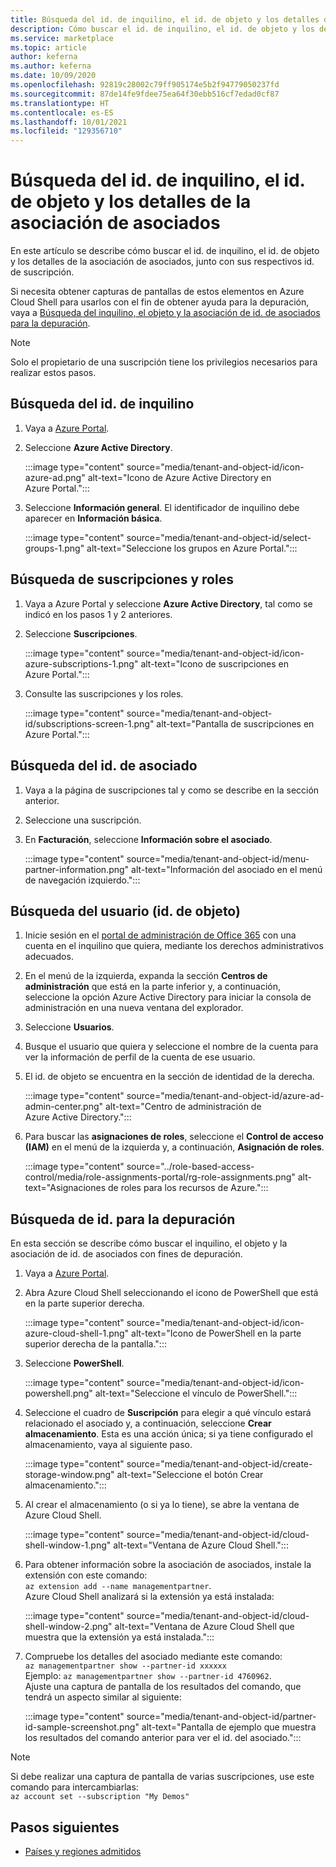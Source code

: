 ```yaml
---
title: Búsqueda del id. de inquilino, el id. de objeto y los detalles de la asociación de asociados en Azure Marketplace
description: Cómo buscar el id. de inquilino, el id. de objeto y los detalles de la asociación de asociados de un id. de suscripción en Azure Marketplace.
ms.service: marketplace
ms.topic: article
author: keferna
ms.author: keferna
ms.date: 10/09/2020
ms.openlocfilehash: 92819c28002c79ff905174e5b2f94779050237fd
ms.sourcegitcommit: 87de14fe9fdee75ea64f30ebb516cf7edad0cf87
ms.translationtype: HT
ms.contentlocale: es-ES
ms.lasthandoff: 10/01/2021
ms.locfileid: "129356710"
---
```

# <a name="find-tenant-id-object-id-and-partner-association-details"></a>Búsqueda del id. de inquilino, el id. de objeto y los detalles de la asociación de asociados

En este artículo se describe cómo buscar el id. de inquilino, el id. de objeto y los detalles de la asociación de asociados, junto con sus respectivos id. de suscripción.

Si necesita obtener capturas de pantallas de estos elementos en Azure Cloud Shell para usarlos con el fin de obtener ayuda para la depuración, vaya a [Búsqueda del inquilino, el objeto y la asociación de id. de asociados para la depuración](#find-ids-for-debugging).

>[!Note]
> Solo el propietario de una suscripción tiene los privilegios necesarios para realizar estos pasos.

## <a name="find-tenant-id"></a>Búsqueda del id. de inquilino

1. Vaya a [Azure Portal](https://ms.portal.azure.com/).
2. Seleccione **Azure Active Directory**.

    :::image type="content" source="media/tenant-and-object-id/icon-azure-ad.png" alt-text="Icono de Azure Active Directory en Azure Portal.":::

3. Seleccione **Información general**. El identificador de inquilino debe aparecer en **Información básica**.

    :::image type="content" source="media/tenant-and-object-id/select-groups-1.png" alt-text="Seleccione los grupos en Azure Portal.":::

## <a name="find-subscriptions-and-roles"></a>Búsqueda de suscripciones y roles

1. Vaya a Azure Portal y seleccione **Azure Active Directory**, tal como se indicó en los pasos 1 y 2 anteriores.
2. Seleccione **Suscripciones**.

    :::image type="content" source="media/tenant-and-object-id/icon-azure-subscriptions-1.png" alt-text="Icono de suscripciones en Azure Portal.":::

3. Consulte las suscripciones y los roles.

    :::image type="content" source="media/tenant-and-object-id/subscriptions-screen-1.png" alt-text="Pantalla de suscripciones en Azure Portal.":::

## <a name="find-partner-id"></a>Búsqueda del id. de asociado

1. Vaya a la página de suscripciones tal y como se describe en la sección anterior.
2. Seleccione una suscripción.
3. En **Facturación**, seleccione **Información sobre el asociado**.

    :::image type="content" source="media/tenant-and-object-id/menu-partner-information.png" alt-text="Información del asociado en el menú de navegación izquierdo.":::

## <a name="find-user-object-id"></a>Búsqueda del usuario (id. de objeto)

1. Inicie sesión en el [portal de administración de Office 365](https://portal.office.com/adminportal/home) con una cuenta en el inquilino que quiera, mediante los derechos administrativos adecuados.
2. En el menú de la izquierda, expanda la sección **Centros de administración** que está en la parte inferior y, a continuación, seleccione la opción Azure Active Directory para iniciar la consola de administración en una nueva ventana del explorador.
3. Seleccione **Usuarios**.
4. Busque el usuario que quiera y seleccione el nombre de la cuenta para ver la información de perfil de la cuenta de ese usuario.
5. El id. de objeto se encuentra en la sección de identidad de la derecha.

    :::image type="content" source="media/tenant-and-object-id/azure-ad-admin-center.png" alt-text="Centro de administración de Azure Active Directory.":::

6. Para buscar las **asignaciones de roles**, seleccione el **Control de acceso (IAM)** en el menú de la izquierda y, a continuación, **Asignación de roles**.

    :::image type="content" source="../role-based-access-control/media/role-assignments-portal/rg-role-assignments.png" alt-text="Asignaciones de roles para los recursos de Azure.":::


## <a name="find-ids-for-debugging"></a>Búsqueda de id. para la depuración

En esta sección se describe cómo buscar el inquilino, el objeto y la asociación de id. de asociados con fines de depuración.

1. Vaya a [Azure Portal](https://ms.portal.azure.com/).
2. Abra Azure Cloud Shell seleccionando el icono de PowerShell que está en la parte superior derecha.

    :::image type="content" source="media/tenant-and-object-id/icon-azure-cloud-shell-1.png" alt-text="Icono de PowerShell en la parte superior derecha de la pantalla.":::

3. Seleccione **PowerShell**.

    :::image type="content" source="media/tenant-and-object-id/icon-powershell.png" alt-text="Seleccione el vínculo de PowerShell.":::

4. Seleccione el cuadro de **Suscripción** para elegir a qué vínculo estará relacionado el asociado y, a continuación, seleccione **Crear almacenamiento**. Esta es una acción única; si ya tiene configurado el almacenamiento, vaya al siguiente paso.

    :::image type="content" source="media/tenant-and-object-id/create-storage-window.png" alt-text="Seleccione el botón Crear almacenamiento.":::

5. Al crear el almacenamiento (o si ya lo tiene), se abre la ventana de Azure Cloud Shell.

    :::image type="content" source="media/tenant-and-object-id/cloud-shell-window-1.png" alt-text="Ventana de Azure Cloud Shell.":::

6. Para obtener información sobre la asociación de asociados, instale la extensión con este comando:<br>`az extension add --name managementpartner`.<br>Azure Cloud Shell analizará si la extensión ya está instalada:

    :::image type="content" source="media/tenant-and-object-id/cloud-shell-window-2.png" alt-text="Ventana de Azure Cloud Shell que muestra que la extensión ya está instalada.":::

7. Compruebe los detalles del asociado mediante este comando:<br>`az managementpartner show --partner-id xxxxxx`<br>Ejemplo: `az managementpartner show --partner-id 4760962`.<br>Ajuste una captura de pantalla de los resultados del comando, que tendrá un aspecto similar al siguiente:

    :::image type="content" source="media/tenant-and-object-id/partner-id-sample-screenshot.png" alt-text="Pantalla de ejemplo que muestra los resultados del comando anterior para ver el id. del asociado.":::

>[!NOTE]
>Si debe realizar una captura de pantalla de varias suscripciones, use este comando para intercambiarlas:<br>`az account set --subscription "My Demos"`

## <a name="next-steps"></a>Pasos siguientes

- [Países y regiones admitidos](sell-from-countries.md)